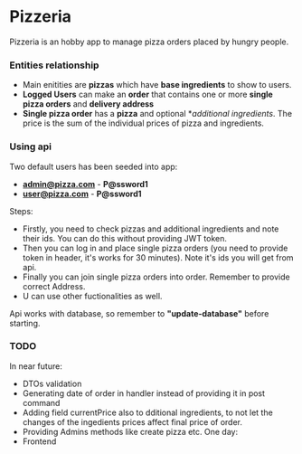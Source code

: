 # Pizzeria
Pizzeria is an hobby app to manage pizza orders placed by hungry people.

### Entities relationship

* Main enitities are **pizzas** which have **base ingredients** to show to users.
* **Logged Users** can make an **order** that contains one or more **single pizza orders** and **delivery address**
* **Single pizza order** has a **pizza** and optional **additional ingredients*. The price is the sum of the individual prices of pizza and ingredients.

### Using api

Two default users has been seeded into app:
* **admin@pizza.com** - **P@ssword1**
* **user@pizza.com** - **P@ssword1**

Steps:
* Firstly, you need to check pizzas and additional ingredients and note their ids. You can do this without providing JWT token.
* Then you can log in and place single pizza orders (you need to provide token in header, it's works for 30 minutes). Note it's ids you will get from api.
* Finally you can join single pizza orders into order. Remember to provide correct Address.
* U can use other fuctionalities as well.

Api works with database, so		 remember to **"update-database"** before starting.
 


### TODO
In near future:
* DTOs validation
* Generating date of order in handler instead of providing it in post command
* Adding field currentPrice also to dditional ingredients, to not let the changes of the ingedients prices affect final price of order.
* Providing Admins methods like create pizza etc.
One day:
* Frontend